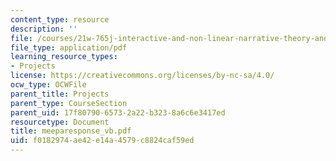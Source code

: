 ```yaml
---
content_type: resource
description: ''
file: /courses/21w-765j-interactive-and-non-linear-narrative-theory-and-practice-spring-2004/f0182974ae42e14a4579c8824caf59ed_meeparesponse_vb.pdf
file_type: application/pdf
learning_resource_types:
- Projects
license: https://creativecommons.org/licenses/by-nc-sa/4.0/
ocw_type: OCWFile
parent_title: Projects
parent_type: CourseSection
parent_uid: 17f80790-6573-2a22-b323-8a6c6e3417ed
resourcetype: Document
title: meeparesponse_vb.pdf
uid: f0182974-ae42-e14a-4579-c8824caf59ed
---
```

